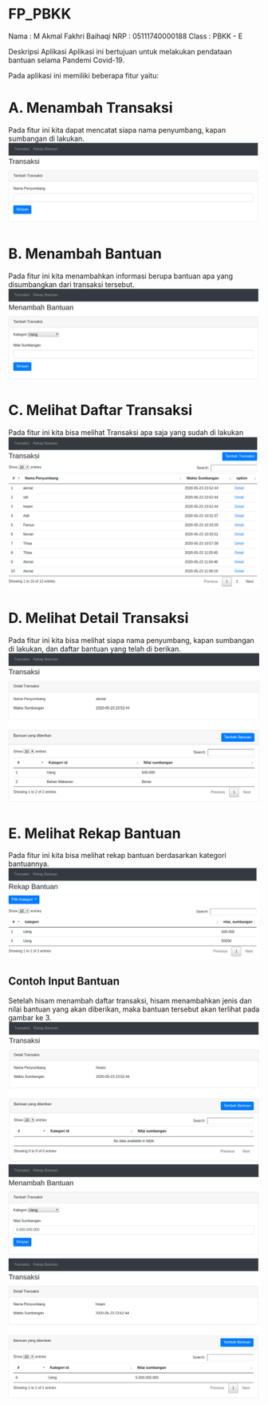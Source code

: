 # FP_PBKK

Nama 	: M Akmal Fakhri Baihaqi
NRP 	: 05111740000188
Class	: PBKK - E

Deskripsi Aplikasi
Aplikasi ini bertujuan untuk melakukan pendataan bantuan selama Pandemi Covid-19.

Pada aplikasi ini memiliki beberapa fitur yaitu:

# A. Menambah Transaksi
Pada fitur ini kita dapat mencatat siapa nama penyumbang, kapan sumbangan di lakukan.
![](image/createtrans.png)
# B. Menambah Bantuan
Pada fitur ini kita menambahkan informasi berupa bantuan apa yang disumbangkan dari transaksi tersebut.
![](image/createbantuan.png)
# C. Melihat Daftar Transaksi
Pada fitur ini kita bisa melihat Transaksi apa saja yang sudah di lakukan
![](image/index.png)
# D. Melihat Detail Transaksi
Pada fitur ini kita bisa melihat siapa nama penyumbang, kapan sumbangan di lakukan, dan daftar bantuan yang telah di berikan.
![](image/showtrans.png)
# E. Melihat Rekap Bantuan
Pada fitur ini kita bisa melihat rekap bantuan berdasarkan kategori bantuannya.
![](image/bantuan.png)

## Contoh Input Bantuan
Setelah hisam menambah daftar transaksi, hisam menambahkan jenis dan nilai bantuan yang akan diberikan, maka bantuan tersebut akan terlihat pada gambar ke 3.
![](image/hisam1.png)
![](image/hisam2.png)
![](image/hisam3.png)
